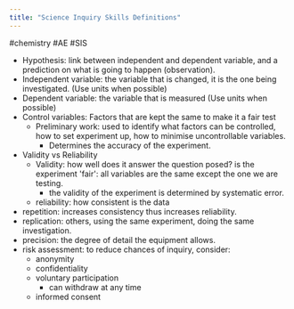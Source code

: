 ```yaml
---
title: "Science Inquiry Skills Definitions"
---
```


#chemistry #AE #SIS

- Hypothesis: link between independent and dependent variable, and a prediction on what is going to happen (observation).
- Independent variable: the variable that is changed, it is the one being investigated. (Use units when possible)
- Dependent variable: the variable that is measured (Use units when possible)
- Control variables: Factors that are kept the same to make it a fair test
  - Preliminary work: used to identify what factors can be controlled, how to set experiment up, how to minimise uncontrollable variables.
    - Determines the accuracy of the experiment.
- Validity vs Reliability
  - Validity: how well does it answer the question posed? is the experiment 'fair': all variables are the same except the one we are testing.
    - the validity of the experiment is determined by systematic error.
  - reliability: how consistent is the data
- repetition: increases consistency thus increases reliability.
- replication: others, using the same experiment, doing the same investigation.
- precision: the degree of detail the equipment allows.
- risk assessment: to reduce chances of inquiry, consider:
  - anonymity
  - confidentiality
  - voluntary participation
    - can withdraw at any time
  - informed consent
